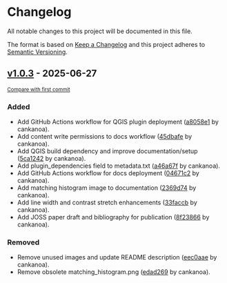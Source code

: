 # Changelog

All notable changes to this project will be documented in this file.

The format is based on [Keep a Changelog](http://keepachangelog.com/en/1.0.0/)
and this project adheres to [Semantic Versioning](http://semver.org/spec/v2.0.0.html).

<!-- insertion marker -->
## [v1.0.3](https://github.com/spectralmatch/spectralmatch/releases/tag/v1.0.3) - 2025-06-27

<small>[Compare with first commit](https://github.com/spectralmatch/spectralmatch/compare/0e4059d5dec73dd59267f271597f8282a8abec29...v1.0.3)</small>

### Added

- Add GitHub Actions workflow for QGIS plugin deployment ([a8058e1](https://github.com/spectralmatch/spectralmatch/commit/a8058e18221094f8a84effb236bde149e0821d95) by cankanoa).
- Add content write permissions to docs workflow ([45dbafe](https://github.com/spectralmatch/spectralmatch/commit/45dbafe031740111ac6616c8d4ff7cac0f250845) by cankanoa).
- Add QGIS build dependency and improve documentation/setup ([5ca1242](https://github.com/spectralmatch/spectralmatch/commit/5ca124226a94d920dcd5ff5865ce26c7d18926ce) by cankanoa).
- Add plugin_dependencies field to metadata.txt ([a46a67f](https://github.com/spectralmatch/spectralmatch/commit/a46a67fa09350dd8bbe10722cc4933286c1cdae1) by cankanoa).
- Add GitHub Actions workflow for docs deployment ([04671c2](https://github.com/spectralmatch/spectralmatch/commit/04671c221bbbf1acd5b6b2a812e38701a20dbec8) by cankanoa).
- Add matching histogram image to documentation ([2369d74](https://github.com/spectralmatch/spectralmatch/commit/2369d7412af59d2675a92f97c5349bb18da68433) by cankanoa).
- Add line width and contrast stretch enhancements ([33faccb](https://github.com/spectralmatch/spectralmatch/commit/33faccb9c4a5e3f2665d2559f9e45f38a7240b66) by cankanoa).
- Add JOSS paper draft and bibliography for publication ([8f23866](https://github.com/spectralmatch/spectralmatch/commit/8f238667ee31d59c1b421e1b5c8c3fd59dfb1a4d) by cankanoa).

### Removed

- Remove unused images and update README description ([eec0aae](https://github.com/spectralmatch/spectralmatch/commit/eec0aae5ce2f41963725de9c3cb1f5d34eeba4f8) by cankanoa).
- Remove obsolete matching_histogram.png ([edad269](https://github.com/spectralmatch/spectralmatch/commit/edad269e936a47f1beeaffcc99c2547fd9099b28) by cankanoa).

